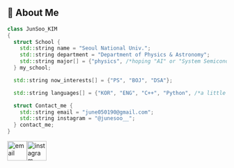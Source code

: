 ## 🌠 About Me
```cpp
class JunSoo_KIM
{
  struct School {
    std::string name = "Seoul National Univ.";
    std::string department = "Department of Physics & Astronomy";
    std::string major[] = {"physics", /*hoping "AI" or "System Semiconductor Engineering for AI"*/};
  } my_school;

  std::string now_interests[] = {"PS", "BOJ", "DSA"};

  std::string languages[] = {"KOR", "ENG", "C++", "Python", /*a little bit of*/"JAVA"};

  struct Contact_me {
    std::string email = "june050190@gmail.com";
    std::string instagram = "@junesoo__";
  } contact_me;
}
```

<div>
  <a href="mailto:june050190@gmail.com">
    <img style="float:left;" src="https://cdn1.iconfinder.com/data/icons/google-new-logos-1/32/gmail_new_logo-512.png" alt="email" width="45" height="45" margin-right="0"/>
  </a
  ><a href="https://www.instagram.com/junesoo__/">
    <img style="float:left;" src="https://cdn2.iconfinder.com/data/icons/social-icons-33/128/Instagram-512.png" alt="instagram" width="45" height="45"/>
  </a>
</div>

